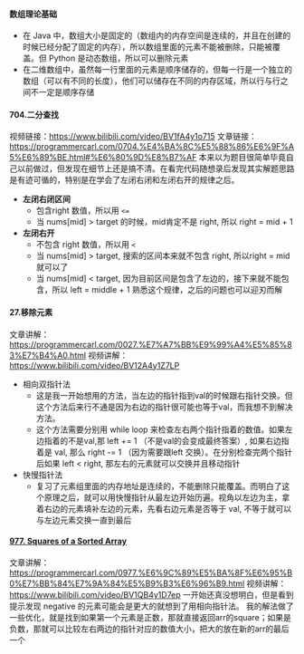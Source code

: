 #### 数组理论基础

- 在 Java 中，数组大小是固定的（数组内的内存空间是连续的，并且在创建的时候已经分配了固定的内存），所以数组里面的元素不能被删除，只能被覆盖。但 Python 是动态数组，所以可以删除元素
- 在二维数组中，虽然每一行里面的元素是顺序储存的，但每一行是一个独立的数组（可以有不同的长度），他们可以储存在不同的内存区域，所以行与行之间不一定是顺序存储


#### 704.二分查找
视频链接：https://www.bilibili.com/video/BV1fA4y1o715
文章链接：https://programmercarl.com/0704.%E4%BA%8C%E5%88%86%E6%9F%A5%E6%89%BE.html#%E6%80%9D%E8%B7%AF
本来以为题目很简单毕竟自己以前做过，但发现在细节上还是搞不清。在看完代码随想录后发现其实解题思路是有迹可循的，特别是在学会了左闭右闭和左闭右开的规律之后。
- **左闭右闭区间**
    - 包含right 数值，所以用 `<=`
    - 当 nums[mid] > target 的时候，mid肯定不是 right, 所以 right = mid + 1
- **左闭右开**
    - 不包含 right 数值，所以用 `<`
	- 当 nums[mid] > target, 搜索的区间本来就不包含 right, 所以right = mid 就可以了
	- 当 nums[mid] < target, 因为目前区间是包含了左边的，接下来就不能包含，所以 left = middle + 1
熟悉这个规律，之后的问题也可以迎刃而解

####  27.移除元素
文章讲解：https://programmercarl.com/0027.%E7%A7%BB%E9%99%A4%E5%85%83%E7%B4%A0.html
视频讲解：https://www.bilibili.com/video/BV12A4y1Z7LP 
- 相向双指针法
  - 这是我一开始想用的方法，当左边的指针指到val的时候跟右指针交换。但这个方法后来行不通是因为右边的指针很可能也等于val，而我想不到解决方法。
  - 这个方法需要分别用 while loop 来检查左右两个指针指着的数值。如果左边指着的不是val,那 left += 1 （不是val的会变成最终答案）, 如果右边指着是 val, 那么 right -= 1 （因为需要跟left 交换）。在分别检查完两个指针后如果 left < right, 那左右的元素就可以交换并且移动指针
- 快慢指针法
  - 复习了元素组里面的内存地址是连续的，不能删除只能覆盖。而明白了这个原理之后，就可以用快慢指针从最左边开始历遍。视角以左边为主，拿着右边的元素填补左边的元素，先看右边元素是否等于 val, 不等于就可以与左边元素交换一直到最后

#### [977. Squares of a Sorted Array](https://leetcode.com/problems/squares-of-a-sorted-array/)
文章讲解：https://programmercarl.com/0977.%E6%9C%89%E5%BA%8F%E6%95%B0%E7%BB%84%E7%9A%84%E5%B9%B3%E6%96%B9.html
视频讲解： https://www.bilibili.com/video/BV1QB4y1D7ep 
一开始还真没想明白，但是看到提示发现 negative 的元素可能会是更大的就想到了用相向指针法。
我的解法做了一些优化，就是找到如果第一个元素是正数，那就直接返回arr的square；如果是负数，那就可以比较左右两边的指针对应的数值大小，把大的放在新的arr的最后一个